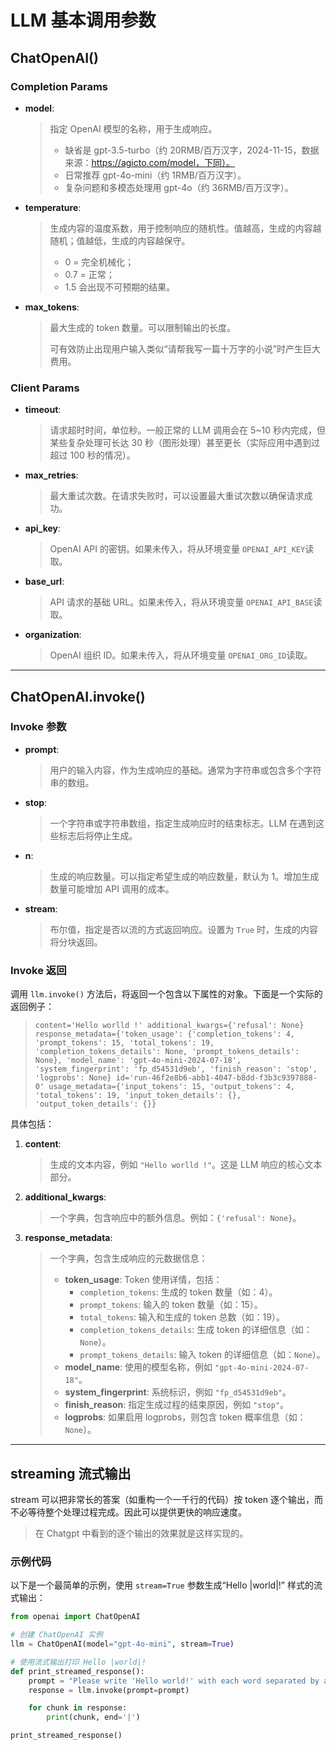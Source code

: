 # LLM 基本调用参数

## ChatOpenAI()

### Completion Params

- **model**:

  > 指定 OpenAI 模型的名称，用于生成响应。
  >
  > - 缺省是 gpt-3.5-turbo（约 20RMB/百万汉字，2024-11-15，数据来源：https://agicto.com/model，下同）。
  > - 日常推荐 gpt-4o-mini（约 1RMB/百万汉字）。
  > - 复杂问题和多模态处理用 gpt-4o（约 36RMB/百万汉字）。

- **temperature**:

  > 生成内容的温度系数，用于控制响应的随机性。值越高，生成的内容越随机；值越低，生成的内容越保守。
  >
  > - 0 = 完全机械化；
  > - 0.7 = 正常；
  > - 1.5 会出现不可预期的结果。

- **max_tokens**:

  > 最大生成的 token 数量。可以限制输出的长度。
  >
  > 可有效防止出现用户输入类似“请帮我写一篇十万字的小说”时产生巨大费用。

### Client Params

- **timeout**:

  > 请求超时时间，单位秒。一般正常的 LLM 调用会在 5~10 秒内完成，但某些复杂处理可长达 30 秒（图形处理）甚至更长（实际应用中遇到过超过 100 秒的情况）。

- **max_retries**:

  > 最大重试次数。在请求失败时，可以设置最大重试次数以确保请求成功。

- **api_key**:

  > OpenAI API 的密钥。如果未传入，将从环境变量 `OPENAI_API_KEY`读取。

- **base_url**:

  > API 请求的基础 URL。如果未传入，将从环境变量 `OPENAI_API_BASE`读取。

- **organization**:

  > OpenAI 组织 ID。如果未传入，将从环境变量 `OPENAI_ORG_ID`读取。

---

## ChatOpenAI.invoke()

### Invoke 参数

- **prompt**:

  > 用户的输入内容，作为生成响应的基础。通常为字符串或包含多个字符串的数组。

- **stop**:

  > 一个字符串或字符串数组，指定生成响应时的结束标志。LLM 在遇到这些标志后将停止生成。

- **n**:

  > 生成的响应数量。可以指定希望生成的响应数量，默认为 1。增加生成数量可能增加 API 调用的成本。

- **stream**:

  > 布尔值，指定是否以流的方式返回响应。设置为 `True` 时，生成的内容将分块返回。

### Invoke 返回

调用 `llm.invoke()` 方法后，将返回一个包含以下属性的对象。下面是一个实际的返回例子：

> `content='Hello worlld !' additional_kwargs={'refusal': None} response_metadata={'token_usage': {'completion_tokens': 4, 'prompt_tokens': 15, 'total_tokens': 19, 'completion_tokens_details': None, 'prompt_tokens_details': None}, 'model_name': 'gpt-4o-mini-2024-07-18', 'system_fingerprint': 'fp_d54531d9eb', 'finish_reason': 'stop', 'logprobs': None} id='run-46f2e8b6-abb1-4047-b8dd-f3b3c9397888-0' usage_metadata={'input_tokens': 15, 'output_tokens': 4, 'total_tokens': 19, 'input_token_details': {}, 'output_token_details': {}}`

具体包括：

1. **content**:

   > 生成的文本内容，例如 `"Hello worlld !"`。这是 LLM 响应的核心文本部分。

2. **additional_kwargs**:

   > 一个字典，包含响应中的额外信息。例如：`{'refusal': None}`。

3. **response_metadata**:
   > 一个字典，包含生成响应的元数据信息：
   >
   > - **token_usage**: Token 使用详情，包括：
   >   - `completion_tokens`: 生成的 token 数量（如：4）。
   >   - `prompt_tokens`: 输入的 token 数量（如：15）。
   >   - `total_tokens`: 输入和生成的 token 总数（如：19）。
   >   - `completion_tokens_details`: 生成 token 的详细信息（如：`None`）。
   >   - `prompt_tokens_details`: 输入 token 的详细信息（如：`None`）。
   > - **model_name**: 使用的模型名称，例如 `"gpt-4o-mini-2024-07-18"`。
   > - **system_fingerprint**: 系统标识，例如 `"fp_d54531d9eb"`。
   > - **finish_reason**: 指定生成过程的结束原因，例如 `"stop"`。
   > - **logprobs**: 如果启用 logprobs，则包含 token 概率信息（如：`None`）。

---

## streaming 流式输出

stream 可以把非常长的答案（如重构一个一千行的代码）按 token 逐个输出，而不必等待整个处理过程完成。因此可以提供更快的响应速度。

> 在 Chatgpt 中看到的逐个输出的效果就是这样实现的。

### 示例代码

以下是一个最简单的示例，使用 `stream=True` 参数生成“Hello |world|!” 样式的流式输出：

```python
from openai import ChatOpenAI

# 创建 ChatOpenAI 实例
llm = ChatOpenAI(model="gpt-4o-mini", stream=True)

# 使用流式输出打印 Hello |world|!
def print_streamed_response():
    prompt = "Please write 'Hello world!' with each word separated by a | symbol."
    response = llm.invoke(prompt=prompt)

    for chunk in response:
        print(chunk, end='|')

print_streamed_response()
```

